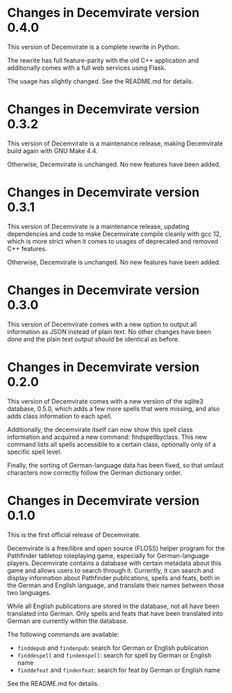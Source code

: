 Changes in Decemvirate version 0.4.0
====================================

This version of Decemvirate is a complete rewrite in Python.

The rewrite has full feature-parity with the old C++ application and
additionally comes with a full web services using Flask.

The usage has slightly changed. See the README.md for details.


Changes in Decemvirate version 0.3.2
====================================

This version of Decemvirate is a maintenance release, making Decemvirate
build again with GNU Make 4.4.

Otherwise, Decemvirate is unchanged. No new features have been added.


Changes in Decemvirate version 0.3.1
====================================

This version of Decemvirate is a maintenance release, updating dependencies and
code to make Decemvirate compile cleanly with gcc 12, which is more strict
when it comes to usages of deprecated and removed C++ features.

Otherwise, Decemvirate is unchanged. No new features have been added.


Changes in Decemvirate version 0.3.0
====================================

This version of Decemvirate comes with a new option to output all information
as JSON instead of plain text. No other changes have been done and the plain
text output *should* be identical as before.


Changes in Decemvirate version 0.2.0
====================================

This version of Decemvirate comes with a new version of the sqlite3 database,
0.5.0, which adds a few more spells that were missing, and also adds class
information to each spell.

Additionally, the decemvirate itself can now show this spell class information
and acquired a new command: findspellbyclass. This new command lists all spells
accessible to a certain class, optionally only of a specific spell level.

Finally, the sorting of German-language data has been fixed, so that umlaut
characters now correctly follow the German dictionary order.


Changes in Decemvirate version 0.1.0
====================================

This is the first official release of Decemvirate.

Decemvirate is a free/libre and open source (FLOSS) helper program for the
Pathfinder tabletop roleplaying game, especially for German-language players.
Decemvirate contains a database with certain metadata about this game and
allows users to search through it. Currently, it can search and display
information about Pathfinder publications, spells and feats, both in the
German and English language, and translate their names between those two
languages.

While all English publications are stored in the database, not all have
been translated into German. Only spells and feats that have been translated
into German are currently within the database.

The following commands are available:
- `finddepub` and `findenpub`: search for German or English publication
- `finddespell` and `findenspell`: search for spell by German or English name
- `finddefeat` and `findenfeat`: search for feat by German or English name

See the README.md for details.
